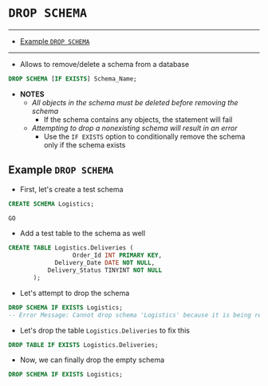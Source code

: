 # `DROP SCHEMA`

---

- [Example `DROP SCHEMA`](#example-drop-schema)

---

- Allows to remove/delete a schema from a database

```sql
DROP SCHEMA [IF EXISTS] Schema_Name;
```

- **NOTES**
  - *All objects in the schema must be deleted before removing the schema*
    - If the schema contains any objects, the statement will fail
  - *Attempting to drop a nonexisting schema will result in an error*
    - Use the `IF EXISTS` option to conditionally remove the schema only if the schema exists

## Example `DROP SCHEMA`

- First, let's create a test schema

```sql
CREATE SCHEMA Logistics;

GO
```

- Add a test table to the schema as well

```sql
CREATE TABLE Logistics.Deliveries (
                  Order_Id INT PRIMARY KEY,
             Delivery_Date DATE NOT NULL,
           Delivery_Status TINYINT NOT NULL
       );
```

- Let's attempt to drop the schema

```sql
DROP SCHEMA IF EXISTS Logistics;
-- Error Message: Cannot drop schema 'Logistics' because it is being referenced by object 'Deliveries'.
```

- Let's drop the table `Logistics.Deliveries` to fix this

```sql
DROP TABLE IF EXISTS Logistics.Deliveries;
```

- Now, we can finally drop the empty schema

```sql
DROP SCHEMA IF EXISTS Logistics;
```
